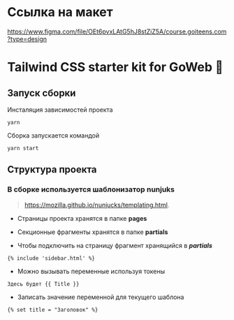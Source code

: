 # Ссылка на макет

https://www.figma.com/file/OEt6pvxLAtG5hJ8stZiZ5A/course.goiteens.com?type=design

# Tailwind CSS starter kit for GoWeb 👾

## Запуск сборки

Инсталяция зависимостей проекта

```
yarn
```

Сборка запускается командой

```
yarn start
```

## Структура проекта

### В сборке используется шаблонизатор nunjuks

> https://mozilla.github.io/nunjucks/templating.html.

- Страницы проекта хранятся в папке **pages**

- Секционные фрагменты хранятся в папке **partials**

- Чтобы подключить на страницу фрагмент хранящийся в **_partials_**

```
{% include 'sidebar.html' %}
```

- Можно вызывать переменные используя токены

```
Здесь будет {{ Title }}
```

- Записать значение переменной для текущего шаблона

```
{% set title = "Заголовок" %}
```
